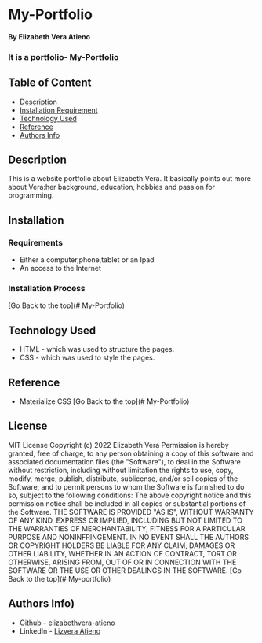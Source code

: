 # My-Portfolio
#### By Elizabeth Vera Atieno
### It is a portfolio- My-Portfolio
## Table of Content
 + [Description](#description)
 + [Installation Requirement](#Installation)
 + [Technology Used](#technology-used)
 + [Reference](#reference)
 + [Authors Info](#author-Info)
## Description
 <p>This is  a website portfolio about Elizabeth Vera. It basically points out more about Vera:her background, education, hobbies and passion for programming.</p>

## Installation
### Requirements
 * Either a computer,phone,tablet or an Ipad
 * An access to the Internet
### Installation Process
 [Go Back to the top](# My-Portfolio)
## Technology Used
 * HTML - which was used to structure the pages.
 * CSS - which was used to style the pages.
## Reference
 * Materialize CSS
 [Go Back to the top](# My-Portfolio)
## License
 MIT License
Copyright (c) 2022 Elizabeth Vera
Permission is hereby granted, free of charge, to any person obtaining a copy
of this software and associated documentation files (the "Software"), to deal
in the Software without restriction, including without limitation the rights
to use, copy, modify, merge, publish, distribute, sublicense, and/or sell
copies of the Software, and to permit persons to whom the Software is
furnished to do so, subject to the following conditions:
The above copyright notice and this permission notice shall be included in all
copies or substantial portions of the Software.
THE SOFTWARE IS PROVIDED "AS IS", WITHOUT WARRANTY OF ANY KIND, EXPRESS OR
IMPLIED, INCLUDING BUT NOT LIMITED TO THE WARRANTIES OF MERCHANTABILITY,
FITNESS FOR A PARTICULAR PURPOSE AND NONINFRINGEMENT. IN NO EVENT SHALL THE
AUTHORS OR COPYRIGHT HOLDERS BE LIABLE FOR ANY CLAIM, DAMAGES OR OTHER
LIABILITY, WHETHER IN AN ACTION OF CONTRACT, TORT OR OTHERWISE, ARISING FROM,
OUT OF OR IN CONNECTION WITH THE SOFTWARE OR THE USE OR OTHER DEALINGS IN THE
SOFTWARE.
[Go Back to the top](# My-portfolio)
## Authors Info)
 * Github - [elizabethvera-atieno](https://github.com/elizabethvera-atieno)
* LinkedIn - [Lizvera Atieno](https://www.linkedin.com/in/lizvera-atieno-1590b322b/)